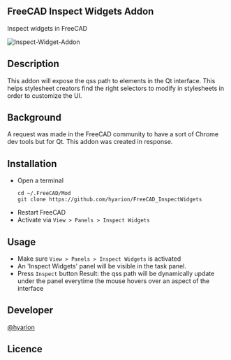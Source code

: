 ## FreeCAD Inspect Widgets Addon
Inspect widgets in FreeCAD

![Inspect-Widget-Addon](https://user-images.githubusercontent.com/4140247/107982828-b8b96c00-6f92-11eb-9c38-b7b13330042d.png)

## Description

This addon will expose the qss path to elements in the Qt interface. This helps stylesheet creators find the right selectors to modify in stylesheets in order to customize the UI.

## Background

A request was made in the FreeCAD community to have a sort of Chrome dev tools but for Qt. This addon was created in response.

## Installation

* Open a terminal
  ```
  cd ~/.FreeCAD/Mod
  git clone https://github.com/hyarion/FreeCAD_InspectWidgets
  ```
* Restart FreeCAD  
* Activate via `View > Panels > Inspect Widgets`  

## Usage 

* Make sure  `View > Panels > Inspect Widgets` is activated
* An 'Inspect Widgets' panel will be visible in the task panel.  
* Press `Inspect` button
Result: the qss path will be dynamically update under the panel everytime the mouse hovers over an aspect of the interface

## Developer

[@hyarion](https://github.com/hyarion/)

## Licence
